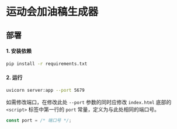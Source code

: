 # 运动会加油稿生成器

## 部署

#### 1. 安装依赖

```bash
pip install -r requirements.txt
```

#### 2. 运行
    
```bash
uvicorn server:app --port 5679
```

如需修改端口，在修改此处 `--port` 参数的同时应修改 `index.html` 底部的 `<script>` 标签中第一行的 `port` 常量，定义为与此处相同的端口号。

```javascript
const port = /* 端口号 */;
```